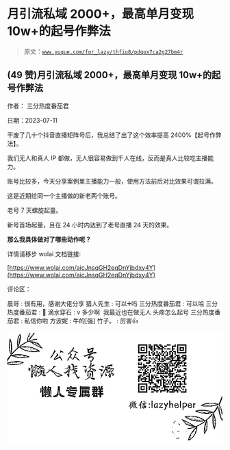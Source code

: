 # 月引流私域 2000+，最高单月变现 10w+的起号作弊法

> 原文：[`www.yuque.com/for_lazy/thfiu8/pdqox7ca2g27bm4r`](https://www.yuque.com/for_lazy/thfiu8/pdqox7ca2g27bm4r)



## (49 赞)月引流私域 2000+，最高单月变现 10w+的起号作弊法 

作者： 三分热度番茄君 

日期：2023-07-11 

干废了几十个抖音直播矩阵号后，我总结了出了这个效率提高 2400%【起号作弊法】。 

我们无人和真人 IP 都做，无人很容易做到千人在线，反而是真人比较吃主播能力。 

账号比较多，今天分享案例里主播能力一般，使用方法前后对比效果可谓拉满。 

这是近期给同一个主播做的新老两个账号。 

老号 7 天螺旋起量。 

新号首场起量，且在 24 小时内达到了老号直播 24 天的效果。 

**那么我具体做对了哪些动作呢？** 

详情请移步 wolai 文档链接: 

[https://www.wolai.com/aicJnsqGH2eqDnYjbdxy4Y](https://www.wolai.com/aicJnsqGH2eqDnYjbdxy4Y) 

评论区： 

晨哥 : 很有用，感谢大佬分享 猎人先生 : 可以➕吗 三分热度番茄君 : 可以哈 三分热度番茄君 : 🥰 滴水穿石 : v 多少啊  我最近也在做无人 头疼怎么起号 三分热度番茄君 : 私信你啦 方波妮 : 牛的[强] 竹子。 : 厉害👍 

![](img/894d30a529e7c37bcd3392323c99941c.png)  